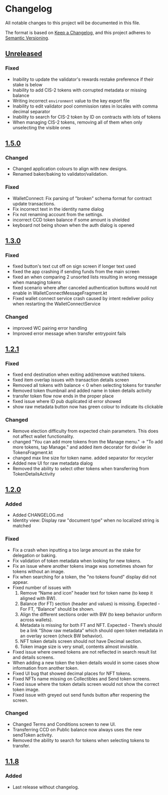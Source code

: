 # Changelog

All notable changes to this project will be documented in this file.

The format is based on [Keep a Changelog](https://keepachangelog.com/en/1.0.0/),
and this project adheres to [Semantic Versioning](https://semver.org/spec/v2.0.0.html).

## [Unreleased]

### Fixed
- Inability to update the validator's rewards restake preference if their stake is below
- Inability to add CIS-2 tokens with corrupted metadata or missing balance
- Writing incorrect `environment` value to the key export file
- Inability to edit validator pool commission rates in locales with comma decimal separator
- Inability to search for CIS-2 token by ID on contracts with lots of tokens
- When managing CIS-2 tokens, removing all of them when only unselecting the visible ones 

## [1.5.0]

### Changed

- Changed application colours to align with new designs.
- Renamed baker/baking to validator/validation.

### Fixed

- WalletConnect: Fix parsing of "broken" schema format for contract update transactions.
- Fix incorrect text in the identity name dialog
- Fix not renaming account from the settings.
- incorrect CCD token balance if some amount is shielded
- keyboard not being shown when the auth dialog is opened

## [1.3.0]

### Fixed

- fixed button's text cut off on sign screen if longer text used
- fixed the app crashing if sending funds from the main screen
- fixed an when comparing 2 unsorted lists resulting in wrong message when managing tokens
- fixed scenario where after canceled authentication buttons would not enable in
  WalletConnectMessageFragment.kt
- Fixed wallet connect service crash caused by intent redeliver policy when restarting the
  WalletConnectService

### Changed

- improved WC pairing error handling
- Improved error message when transfer entrypoint fails

## [1.2.1]

### Fixed

- fixed end destination when exiting add/remove watched tokens.
- fixed item overlap issues with transaction details screen
- Removed all tokens with balance < 0 when selecting tokens for transfer
- Removed token thumbnail and added name in token details activity
- transfer token flow now ends in the proper place
- fixed issue where ID pub duplicated id error showed
- show raw metadata button now has green colour to indicate its clickable

### Changed

- Remove election difficulty from expected chain parameters. This does not
  affect wallet functionality.
- changed "You can add more tokens from the Manage menu." -> "To add more tokens, tap Manage." and
  added item decorator for divider in TokensFragment.kt
- changed max line size for token name. added separator for recycler
- Added new UI for raw metadata dialog
- Removed the ability to select other tokens when transferring from TokenDetailsActivity

## [1.2.0]

### Added

- Added CHANGELOG.md
- Identity view: Display raw "document type" when no localized string is matched

### Fixed

- Fix a crash when inputting a too large amount as the stake for delegation or baking.
- Fix validation of token metadata when looking for new tokens.
- Fix an issue where another tokens image was sometimes shown for tokens without an image.
- Fix when searching for a token, the "no tokens found" display did not appear.
- Fixed number of issues with
    1. Remove “Name and icon” header text for token name (to keep it aligned with BW).
    2. Balance (for FT) section (header and values) is missing. Expected - For FT, “Balance” should
       be shown.
    3. Align the different sections order with BW (to keep behavior uniform across wallets).
    4. Metadata is missing for both FT and NFT. Expected - There’s should be a link “Show raw
       metadata” which should open token metadata in an overlay screen (check BW behavior).
    5. NFT token details screen should not have Decimal section.
    6. Token image size is very small, contents almost invisible.
- Fixed issue where owned tokens are not reflected in search result list and details screens.
- When adding a new token the token details would in some cases show information from another token.
- Fixed UI bug that showed decimal places for NFT tokens.
- Fixed NFTs name missing on Collectibles and Send token screens.
- Fixed issue where the token details screen would not show the correct token image.
- Fixed issue with greyed out send funds button after reopening the screen.

### Changed

- Changed Terms and Conditions screen to new UI.
- Transferring CCD on Public balance now always uses the new sendToken activity.
- Removed the ability to search for tokens when selecting tokens to transfer.

## [1.1.8]

### Added

- Last release without changelog.

[Unreleased]: https://github.com/Concordium/concordium-reference-wallet-android/compare/1.5.0...HEAD
[1.5.0]: https://github.com/Concordium/concordium-reference-wallet-android/compare/1.3.0...1.5.0
[1.3.0]: https://github.com/Concordium/concordium-reference-wallet-android/compare/1.2.1...1.3.0
[1.2.1]: https://github.com/Concordium/concordium-reference-wallet-android/compare/1.2.0...1.2.1
[1.2.0]: https://github.com/Concordium/concordium-reference-wallet-android/compare/1.1.8...1.2.0
[1.1.8]: https://github.com/Concordium/concordium-reference-wallet-android/tree/1.1.8
